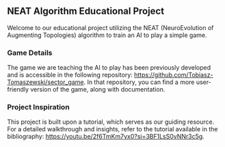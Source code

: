 NEAT Algorithm Educational Project
----------------------------------

Welcome to our educational project utilizing the NEAT (NeuroEvolution of Augmenting Topologies) algorithm to train an AI
to play a simple game.

### Game Details

The game we are teaching the AI to play has been previously developed and is accessible in the following repository:
https://github.com/Tobiasz-Tomaszewski/sector_game. In that repository, you can find a more user-friendly version of the
game, along with documentation.

### Project Inspiration

This project is built upon a tutorial, which serves as our guiding resource. For a detailed walkthrough and insights,
refer to the tutorial available in the bibliography: https://youtu.be/2f6TmKm7yx0?si=3BF1LsS0vNNr3c5g.
